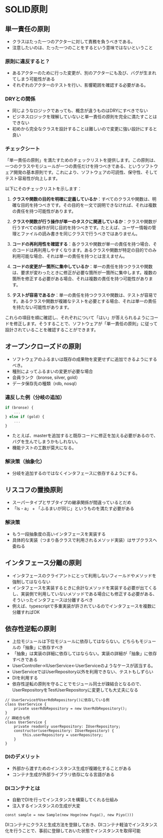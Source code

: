 # SOLID原則
## 単一責任の原則
- クラスはたった一つのアクターに対して責務を負うべきである。
- 注意したいのは、たった一つのことをするという意味ではないということ
### 原則に違反すると？
- あるアクターのために行った変更が、別のアクターにも及び、バグが生まれてしまう可能性がある
- それぞれのアクターのテストを行い、影響範囲を確認する必要がある。
### DRYとの関係
- 同じようなロジックであっても、概念が違うものはDRYにすべきでない
- ビジネスロジックを理解していないと単一責任の原則を完全に満たすことはできない
- 初めから完全なクラスを設計することは難しいので変更に強い設計にすると良い
### チェックシート
「単一責任の原則」を満たすためのチェックリストを提供します。この原則は、一つのクラスやモジュールが一つの責任だけを持つべきである、というソフトウェア開発の基本原則です。これにより、ソフトウェアの可読性、保守性、そしてテスト容易性が向上します。

以下にそのチェックリストを示します：

1. **クラスや関数の目的を明確に定義しているか**：すべてのクラスや関数は、明確な目的を持つべきです。その目的を一文で説明できなければ、それは複数の責任を持つ可能性があります。

2. **クラスや関数が行う操作が単一のタスクに関連しているか**：クラスや関数が行うすべての操作が同じ目的を持つべきです。たとえば、ユーザー情報の管理とファイルの読み書きを同じクラスで行うべきではありません。

3. **コードの再利用性を確認する**：各クラスや関数が単一の責任を持つ場合、そのコードは再利用しやすくなります。あるクラスや関数が特定の目的でのみ利用可能な場合、それは単一の責任を持つとは言えません。

4. **コードの変更が一箇所に集中しているか**：単一の責任を持つクラスや関数は、要求が変わったときに修正が必要な箇所が一箇所に集中します。複数の箇所を修正する必要がある場合、それは複数の責任を持つ可能性があります。

5. **テストが容易であるか**：単一の責任を持つクラスや関数は、テストが容易です。あるクラスや関数が複雑なテストを必要とする場合、それは単一の責任を持たない可能性があります。

これらの項目を順に確認し、それぞれについて「はい」が答えられるようにコードを修正します。そうすることで、ソフトウェアが「単一責任の原則」に従って設計されていることを確認することができます。

## オープンクローズドの原則
- ソフトウェアのふるまいは既存の成果物を変更せずに追加できるようにするべき。
- 種別によってふるまいの変更が必要な場合
 - 会員ランク（bronse, silver, gold）
 - データ保存先の種類（rdb, nosql）
### 違反した例（分岐の追加）
```typescript
if (bronse) {
    ...
} else if (gold) {
    ...
}
```
- たとえば、masterを追加すると既存コードに修正を加える必要があるので、バグを生んでしまうかもしれない。
- 機能テストの工数が莫大になる。
### 解決策（抽象化）
- 分岐を追加するのではなくインタフェースに依存するようにする。

## リスコフの置換原則
- スーパータイプとサブタイプの継承関係が間違っているとだめ
- 「Is - a」 + 「ふるまいが同じ」というものを満たす必要がある
### 解決策
- もう一段抽象度の高いインタフェースを実装する
- 具体的な実装（つまり各クラスで利用されるメソッド実装）はサブクラスへ委ねる
## インタフェース分離の原則
- インタフェースのクライアントにとって利用しないフィールドやメソッドを強制してはならない
- インタフェースを実装するときに余計なメソッドを実装する必要が出てくるし、実装側で利用していないメソッドである場合にも修正する必要がある、そういったインタフェースは分離するべき
- 例えば、typescriptで多重実装が許されているのでインタフェースを複数に分離すればOK
## 依存性逆転の原則
- 上位モジュールは下位モジュールに依存してはならない。どちらもモジュールの「抽象」に依存すべき
- 「抽象」は実装の詳細に依存してはならない。実装の詳細が「抽象」に依存すべきである
- UserController→IUserService←UserServiceのようなケースが該当する。
- UserServiceではUserRepository以外を利用できない、テストもしずらい
- DIを利用する
- 依存性逆転の原則を守ることでモジュール同士が疎結合となるので、UserRepositoryをTestUserRepositoryに変更しても大丈夫になる
```
// UserServiceがUserRdbRepository()に依存している例
class UserService {
    private userRdbRepository = new UserRdbRepository();
}
// 疎結合な例
class UserService {
    private readonly userRepository: IUserRepository;
    constructor(userRepository: IUserRepository) {
        this.userRepository = userRepository;
    }
}
```
### DIのデメリット
- 外部から渡すためのインスタンス生成が複雑化することがある
- コンテナ生成が外部ライブラリ依存になる言語がある
### DIコンテナとは
- 自動でDIを行ってインスタンスを構築してくれる仕組み
- 注入するインスタンスの生成が大変
```
const sample = new Sample(new Hoge(new Fuga(), new Piyo()))
```
DIコンテナにクラスと生成方法を登録しておき、DIコンテナ軽油でインスタンス化を行うことで、事前に登録しておいた状態でインスタンスを取得可能